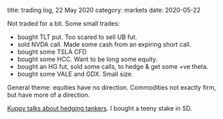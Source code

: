 title: trading log, 22 May 2020
category: markets
date: 2020-05-22

Not traded for a bit. Some small trades:

* bought TLT put. Too scared to sell UB fut.
* sold NVDA call. Made some cash from an expiring short call.
* bought some TSLA CFD
* bought some HCC. Want to be long some equity.
* bought an HG fut, sold some calls, to hedge & get some +ve theta.
* bought some VALE and GDX. Small size.

General theme: equities have no direction. 
Commodities not exactly firm, but have more of a direction.

[Kuppy talks about hedging tankers](https://adventuresincapitalism.com/2020/05/07/takin-my-foot-off-the-gas/). I bought a teeny stake in SD.

